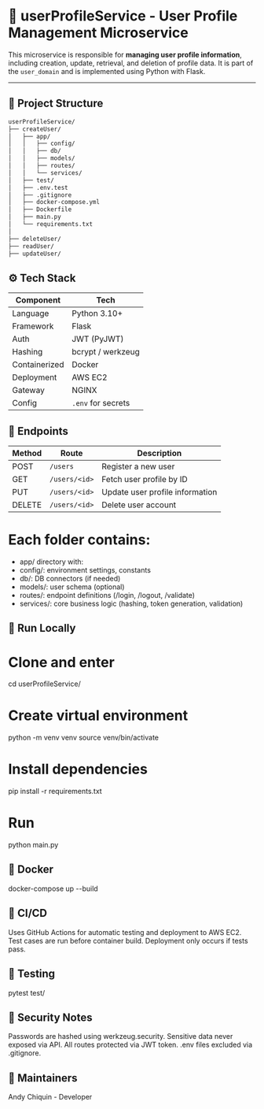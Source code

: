 # 👤 userProfileService - User Profile Management Microservice

This microservice is responsible for **managing user profile information**, including creation, update, retrieval, and deletion of profile data. It is part of the `user_domain` and is implemented using Python with Flask.

---

## 📁 Project Structure

```bash
userProfileService/
├── createUser/
│   ├── app/
│   │   ├── config/      
│   │   ├── db/           
│   │   ├── models/       
│   │   ├── routes/       
│   │   └── services/     
│   ├── test/            
│   ├── .env.test        
│   ├── .gitignore
│   ├── docker-compose.yml
│   ├── Dockerfile
│   ├── main.py           
│   └── requirements.txt  
│
├── deleteUser/           
├── readUser/             
├── updateUser/           

```
## ⚙️ Tech Stack
| Component     | Tech               |
| ------------- | ------------------ |
| Language      | Python 3.10+       |
| Framework     | Flask              |
| Auth          | JWT (PyJWT)        |
| Hashing       | bcrypt / werkzeug  |
| Containerized | Docker             |
| Deployment    | AWS EC2            |
| Gateway       | NGINX              |
| Config        | `.env` for secrets |

## 📡 Endpoints
| Method | Route         | Description                     |
| ------ | ------------- | ------------------------------- |
| POST   | `/users`      | Register a new user             |
| GET    | `/users/<id>` | Fetch user profile by ID        |
| PUT    | `/users/<id>` | Update user profile information |
| DELETE | `/users/<id>` | Delete user account             |


# Each folder contains:

- app/ directory with:
- config/: environment settings, constants
- db/: DB connectors (if needed)
- models/: user schema (optional)
- routes/: endpoint definitions (/login, /logout, /validate)
- services/: core business logic (hashing, token generation, validation)



## 🚀 Run Locally
# Clone and enter
cd userProfileService/

# Create virtual environment
python -m venv venv
source venv/bin/activate

# Install dependencies
pip install -r requirements.txt

# Run
python main.py

## 🐳 Docker
docker-compose up --build

## 🔄 CI/CD
Uses GitHub Actions for automatic testing and deployment to AWS EC2.
Test cases are run before container build.
Deployment only occurs if tests pass.

## 🧪 Testing
pytest test/

## 🔐 Security Notes
Passwords are hashed using werkzeug.security.
Sensitive data never exposed via API.
All routes protected via JWT token.
.env files excluded via .gitignore.

## 🧠 Maintainers
Andy Chiquin - Developer 
